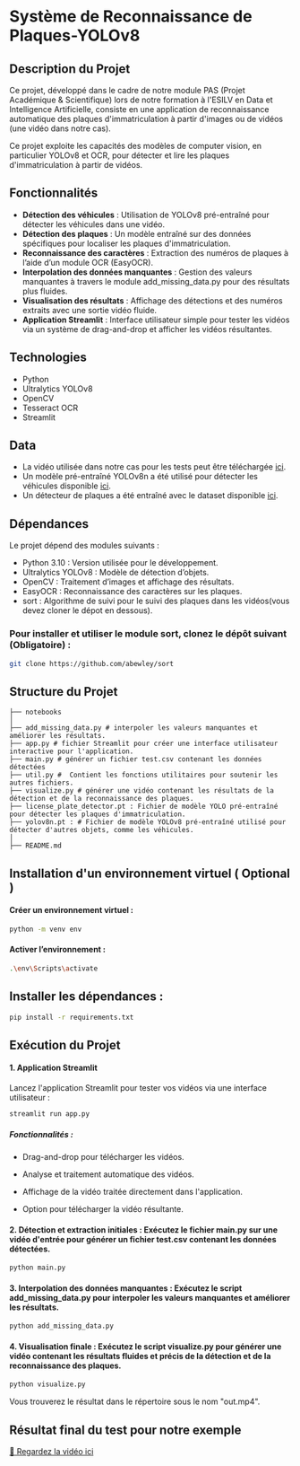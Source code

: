 # Système de Reconnaissance de Plaques-YOLOv8

## Description du Projet

Ce projet, développé dans le cadre de notre module PAS (Projet Académique & Scientifique) lors de notre formation à l'ESILV en Data et Intelligence Artificielle, consiste en une application de reconnaissance automatique des plaques d'immatriculation à partir d'images ou de vidéos (une vidéo dans notre cas).

Ce projet exploite les capacités des modèles de computer vision, en particulier YOLOv8 et OCR, pour détecter et lire les plaques d'immatriculation à partir de vidéos.

## Fonctionnalités

- **Détection des véhicules** : Utilisation de YOLOv8 pré-entraîné pour détecter les véhicules dans une vidéo.
- **Détection des plaques** : Un modèle entraîné sur des données spécifiques pour localiser les plaques d'immatriculation.
- **Reconnaissance des caractères** : Extraction des numéros de plaques à l’aide d’un module OCR (EasyOCR).
- **Interpolation des données manquantes** : Gestion des valeurs manquantes à travers le module add_missing_data.py pour des résultats plus fluides.
- **Visualisation des résultats** : Affichage des détections et des numéros extraits avec une sortie vidéo fluide.
- **Application Streamlit** : Interface utilisateur simple pour tester les vidéos via un système de drag-and-drop et afficher les vidéos résultantes.

## Technologies
- Python
- Ultralytics YOLOv8
- OpenCV
- Tesseract OCR
- Streamlit

## Data 

- La vidéo utilisée dans notre cas pour les tests peut être téléchargée [ici](https://drive.google.com/file/d/1JbwLyqpFCXmftaJY1oap8Sa6KfjoWJta/view).
- Un modèle pré-entraîné YOLOv8n a été utilisé pour détecter les véhicules disponible [ici](https://drive.google.com/file/d/1Zmf5ynaTFhmln2z7Qvv-tgjkWQYQ9Zdw/view).
- Un détecteur de plaques a été entraîné avec le dataset disponible [ici](https://universe.roboflow.com/roboflow-universe-projects/license-plate-recognition-rxg4e/dataset/4).

## Dépendances

Le projet dépend des modules suivants :

- Python 3.10 : Version utilisée pour le développement.
- Ultralytics YOLOv8 : Modèle de détection d’objets.
- OpenCV : Traitement d’images et affichage des résultats.
- EasyOCR : Reconnaissance des caractères sur les plaques.
- sort : Algorithme de suivi pour le suivi des plaques dans les vidéos(vous devez cloner le dépot en dessous).

### Pour installer et utiliser le module sort, clonez le dépôt suivant (Obligatoire) :

```bash
git clone https://github.com/abewley/sort
```

## Structure du Projet

```
├── notebooks 
│  
├── add_missing_data.py # interpoler les valeurs manquantes et améliorer les résultats.
├── app.py # fichier Streamlit pour créer une interface utilisateur interactive pour l'application.
├── main.py # générer un fichier test.csv contenant les données détectées
├── util.py #  Contient les fonctions utilitaires pour soutenir les autres fichiers.
├── visualize.py # générer une vidéo contenant les résultats de la détection et de la reconnaissance des plaques.
├── license_plate_detector.pt : Fichier de modèle YOLO pré-entraîné pour détecter les plaques d'immatriculation.
├── yolov8n.pt : # Fichier de modèle YOLOv8 pré-entraîné utilisé pour détecter d'autres objets, comme les véhicules.
│   
├── README.md                   
```

## Installation d'un environnement virtuel  ( Optional )

#### Créer un environnement virtuel :

```bash
python -m venv env
```

#### Activer l’environnement :

```bash
.\env\Scripts\activate
```

## Installer les dépendances :

```bash
pip install -r requirements.txt
```

## Exécution du Projet


#### 1. Application Streamlit 

Lancez l'application Streamlit pour tester vos vidéos via une interface utilisateur :
   
```bash
streamlit run app.py
```

##### Fonctionnalités :

- Drag-and-drop pour télécharger les vidéos.

- Analyse et traitement automatique des vidéos.

- Affichage de la vidéo traitée directement dans l'application.

- Option pour télécharger la vidéo résultante.

#### 2. Détection et extraction initiales : Exécutez le fichier main.py sur une vidéo d'entrée pour générer un fichier test.csv contenant les données détectées.
   
```bash
python main.py
```

#### 3. Interpolation des données manquantes : Exécutez le script add_missing_data.py pour interpoler les valeurs manquantes et améliorer les résultats.

```bash
python add_missing_data.py
```

#### 4. Visualisation finale : Exécutez le script visualize.py pour générer une vidéo contenant les résultats fluides et précis de la détection et de la reconnaissance des plaques.
   
```bash
python visualize.py
```
Vous trouverez le résultat dans le répertoire sous le nom "out.mp4".

## Résultat final du test pour notre exemple

[🎥 Regardez la vidéo ici](https://drive.google.com/file/d/17xrx6mQ1JLJtnywrWrwzypNUjXs7VqxV/view?usp=sharing)










  

